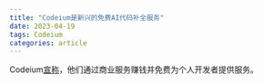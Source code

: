 ```yaml
---
title: "Codeium是新兴的免费AI代码补全服务"
date: 2023-04-19
tags: Codeium
categories: article
---
```


Codeium[宣称](https://codeium.com/blog/how-is-codeium-free)，他们通过商业服务赚钱并免费为个人开发者提供服务。
